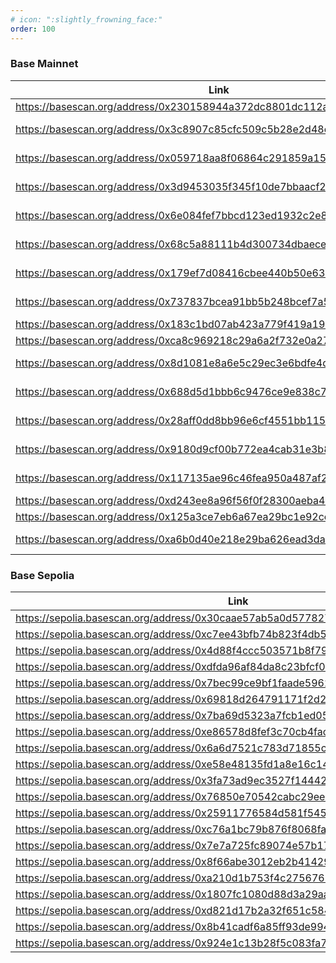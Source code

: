 ```yaml
---
# icon: ":slightly_frowning_face:"
order: 100
---
```


### Base Mainnet

| Link | Name |
|----------|---------|
| https://basescan.org/address/0x230158944a372dc8801dc112ac565f59579e6b4e | ConfigHub |
| https://basescan.org/address/0x3c8907c85cfc509c5b28e2d48ecad5324f35e3c4 | ChainlinkOracle ETH/USD |
| https://basescan.org/address/0x059718aa8f06864c291859a150a35da135cbcebe | ChainlinkOracle USDC/USD|
| https://basescan.org/address/0x3d9453035f345f10de7bbaacf209af03fb253960 | ChainlinkOracle cbBTC/USD|
| https://basescan.org/address/0x6e084fef7bbcd123ed1932c2e89d8aba7bb74be4 | CombinedOracle WETH/USDC |
| https://basescan.org/address/0x68c5a88111b4d300734dbaece7b16b809e712263 | CollarTakerNFT WETH/USDC |
| https://basescan.org/address/0x179ef7d08416cbee440b50e63deebc0b40770df3 | CollarProviderNFT WETH/USDC |
| https://basescan.org/address/0x737837bcea91bb5b248bcef7a5af3fcfd782b865 | LoansNFT WETH/USDC |
| https://basescan.org/address/0x183c1bd07ab423a779f419a197618f94faf8efe7 | Rolls WETH/USDC |
| https://basescan.org/address/0xca8c969218c29a6a2f732e0a27a4eeb9217b318b | SwapperUniV3 500 |
| https://basescan.org/address/0x8d1081e8a6e5c29ec3e6bdfe4d09a622ef22c369 | EscrowSupplierNFT WETH |
| https://basescan.org/address/0x688d5d1bbb6c9476ce9e838c78de43db9ab5e232 | CombinedOracle cbBTC/USDC |
| https://basescan.org/address/0x28aff0dd8bb96e6cf4551bb1159b70746e84c072 | CollarTakerNFT cbBTC/USDC |
| https://basescan.org/address/0x9180d9cf00b772ea4cab31e3b86886b561b3dd44 | CollarProviderNFT cbBTC/USDC |
| https://basescan.org/address/0x117135ae96c46fea950a487af224797011236609 | LoansNFT cbBTC/USDC |
| https://basescan.org/address/0xd243ee8a96f56f0f28300aeba4e0d811f7550e16 | Rolls cbBTC/USDC |
| https://basescan.org/address/0x125a3ce7eb6a67ea29bc1e92ce2b81962c4946df | SwapperUniV3 500 |
| https://basescan.org/address/0xa6b0d40e218e29ba626ead3da4e8f146027a802d | EscrowSupplierNFT cbBTC/USDC |

### Base Sepolia

| Link | Name |
|----------|---------|
| https://sepolia.basescan.org/address/0x30caae57ab5a0d5778277cb60a349344b710e254 | ConfigHub |
| https://sepolia.basescan.org/address/0xc7ee43bfb74b823f4db5b4f407a814842661c90a | TWAPMockChainlinkFeed |
| https://sepolia.basescan.org/address/0x4d88f4ccc503571b8f791983b75be8eea2f0d18a | ChainlinkOracle |
| https://sepolia.basescan.org/address/0xdfda96af84da8c23bfcf0bb03d1963e14cdeb9b2 | TWAPMockChainlinkFeed |
| https://sepolia.basescan.org/address/0x7bec99ce9bf1faade5962eb1e03f6dbedadca94d | ChainlinkOracle |
| https://sepolia.basescan.org/address/0x69818d264791171f2d296996a7d620603c4de71b | FixedMockChainlinkFeed |
| https://sepolia.basescan.org/address/0x7ba69d5323a7fcb1ed059a951e9f03c77a5dbbea | ChainlinkOracle |
| https://sepolia.basescan.org/address/0xe86578d8fef3c70cb4faccbd2debc66ea1d4b373 | CombinedOracle |
| https://sepolia.basescan.org/address/0x6a6d7521c783d71855c0867d7710e3d95e677393 | CollarTakerNFT |
| https://sepolia.basescan.org/address/0xe58e48135fd1a8e16c141bd5c8ce84537c2db135 | CollarProviderNFT |
| https://sepolia.basescan.org/address/0x3fa73ad9ec3527f1444283476ca74b81cbb8e5b9 | LoansNFT |
| https://sepolia.basescan.org/address/0x76850e70542cabc29eecce74de6d88340ce4f55a | Rolls |
| https://sepolia.basescan.org/address/0x25911776584d581f5457e77ef868f6d1b9371882 | SwapperUniV3 |
| https://sepolia.basescan.org/address/0xc76a1bc79b876f8068fa695600c7a1a3e2f6545b | EscrowSupplierNFT |
| https://sepolia.basescan.org/address/0x7e7a725fc89074e57b17977cf5faa867e619c64f | CombinedOracle |
| https://sepolia.basescan.org/address/0x8f66abe3012eb2b41429735723afe8f577165f2e | CollarTakerNFT |
| https://sepolia.basescan.org/address/0xa210d1b753f4c27567616fc2526f7d049e71f981 | CollarProviderNFT |
| https://sepolia.basescan.org/address/0x1807fc1080d88d3a29aa01e9b975eb7967120d6d | LoansNFT |
| https://sepolia.basescan.org/address/0xd821d17b2a32f651c58465ecdda97151bfcd1cf5 | Rolls |
| https://sepolia.basescan.org/address/0x8b41cadf6a85ff93de9946531d7c8867d6f83fb3 | SwapperUniV3 |
| https://sepolia.basescan.org/address/0x924e1c13b28f5c083fa7a7972a14ff3a62011985 | EscrowSupplierNFT |

